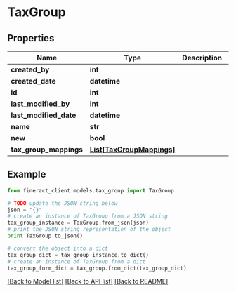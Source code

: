 # TaxGroup


## Properties

Name | Type | Description | Notes
------------ | ------------- | ------------- | -------------
**created_by** | **int** |  | [optional] 
**created_date** | **datetime** |  | [optional] 
**id** | **int** |  | [optional] 
**last_modified_by** | **int** |  | [optional] 
**last_modified_date** | **datetime** |  | [optional] 
**name** | **str** |  | [optional] 
**new** | **bool** |  | [optional] 
**tax_group_mappings** | [**List[TaxGroupMappings]**](TaxGroupMappings.md) |  | [optional] 

## Example

```python
from fineract_client.models.tax_group import TaxGroup

# TODO update the JSON string below
json = "{}"
# create an instance of TaxGroup from a JSON string
tax_group_instance = TaxGroup.from_json(json)
# print the JSON string representation of the object
print TaxGroup.to_json()

# convert the object into a dict
tax_group_dict = tax_group_instance.to_dict()
# create an instance of TaxGroup from a dict
tax_group_form_dict = tax_group.from_dict(tax_group_dict)
```
[[Back to Model list]](../README.md#documentation-for-models) [[Back to API list]](../README.md#documentation-for-api-endpoints) [[Back to README]](../README.md)


